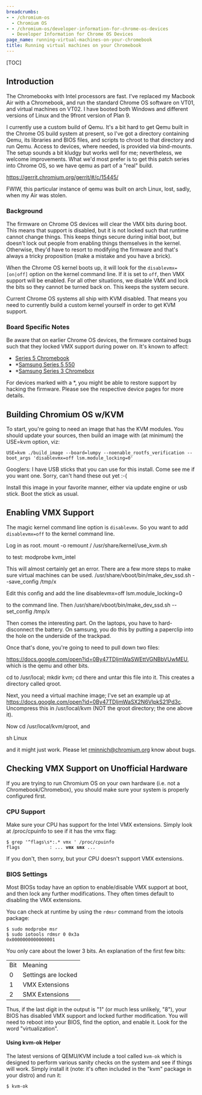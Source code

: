 ```yaml
---
breadcrumbs:
- - /chromium-os
  - Chromium OS
- - /chromium-os/developer-information-for-chrome-os-devices
  - Developer Information for Chrome OS Devices
page_name: running-virtual-machines-on-your-chromebook
title: Running virtual machines on your Chromebook
---
```


[TOC]

## Introduction

The Chromebooks with Intel processors are fast. I've replaced my Macbook Air
with a Chromebook, and run the standard Chrome OS software on VT01, and virtual
machines on VT02. I have booted both Windows and different versions of Linux and
the 9front version of Plan 9.

I currently use a custom build of Qemu. It's a bit hard to get Qemu built in the
Chrome OS build system at present, so I've got a directory containing Qemu, its
libraries and BIOS files, and scripts to chroot to that directory and run Qemu.
Access to devices, where needed, is provided via bind-mounts. The setup sounds a
bit kludgy but works well for me; nevertheless, we welcome improvements. What
we'd most prefer is to get this patch series into Chrome OS, so we have qemu as
part of a "real" build.

<https://gerrit.chromium.org/gerrit/#/c/15445/>

FWIW, this particular instance of qemu was built on arch Linux, lost, sadly,
when my Air was stolen.

### Background

The firmware on Chrome OS devices will clear the VMX bits during boot. This
means that support is disabled, but it is not locked such that runtime cannot
change things. This keeps things secure during initial boot, but doesn't lock
out people from enabling things themselves in the kernel. Otherwise, they'd have
to resort to modifying the firmware and that's always a tricky proposition (make
a mistake and you have a brick).

When the Chrome OS kernel boots up, it will look for the `disablevmx=[on|off]`
option on the kernel command line. If it is set to `off`, then VMX support will
be enabled. For all other situations, we disable VMX and lock the bits so they
cannot be turned back on. This keeps the system secure.

Current Chrome OS systems all ship with KVM disabled. That means you need to
currently build a custom kernel yourself in order to get KVM support.

### Board Specific Notes

Be aware that on earlier Chrome OS devices, the firmware contained bugs such
that they locked VMX support during power on. It's known to affect:

*   [Series 5
            Chromebook](/chromium-os/developer-information-for-chrome-os-devices/samsung-series-5-chromebook)
*   \*[Samsung Series 5
            550](/chromium-os/developer-information-for-chrome-os-devices/samsung-sandy-bridge)
*   \*[Samsung Series 3
            Chromebox](/chromium-os/developer-information-for-chrome-os-devices/samsung-sandy-bridge)

For devices marked with a \*, you might be able to restore support by hacking
the firmware. Please see the respective device pages for more details.

## Building Chromium OS w/KVM

To start, you're going to need an image that has the KVM modules. You should
update your sources, then build an image with (at minimum) the USE=kvm option,
viz:

```none
USE=kvm ./build_image --board=lumpy --noenable_rootfs_verification --boot_args 'disablevmx=off lsm.module_locking=0'
```

Googlers: I have USB sticks that you can use for this install. Come see me if
you want one. Sorry, can't hand these out yet :-(

Install this image in your favorite manner, either via update engine or usb
stick. Boot the stick as usual.

## Enabling VMX Support

The magic kernel command line option is `disablevmx`. So you want to add
`disablevmx=off` to the kernel command line.

Log in as root.
mount -o remount /
/usr/share/kernel/use_kvm.sh

to test:
modprobe kvm_intel

This will almost certainly get an error. There are a few more steps to make sure
virtual machines can be used.
/usr/share/vboot/bin/make_dev_ssd.sh --save_config /tmp/x

Edit this config and add the line
disablevmx=off lsm.module_locking=0

to the command line. Then
/usr/share/vboot/bin/make_dev_ssd.sh --set_config /tmp/x

Then comes the interesting part. On the laptops, you have to hard-disconnect the
battery. On samsung, you do this by putting a paperclip into the hole on the
underside of the trackpad.

Once that's done, you're going to need to pull down two files:

<https://docs.google.com/open?id=0By47TDljmWaSWEttVGNBbVUwMEU>, which is the
qemu and other bits.

cd to /usr/local; mkdir kvm; cd there and untar this file into it. This creates
a directory called qroot.

Next, you need a virtual machine image; I've set an example up at
<https://docs.google.com/open?id=0By47TDljmWaSX2N6VlpkS21Pd3c>. Uncompress this
in /usr/local/kvm (NOT the qroot directory; the one above it).

Now cd /usr/local/kvm/qroot, and

sh Linux

and it might just work. Please let rminnich@chromium.org know about bugs.

## Checking VMX Support on Unofficial Hardware

If you are trying to run Chromium OS on your own hardware (i.e. not a
Chromebook/Chromebox), you should make sure your system is properly configured
first.

### CPU Support

Make sure your CPU has support for the Intel VMX extensions. Simply look at
/proc/cpuinfo to see if it has the vmx flag:

<pre><code>$ grep '^flags\s*:.* vmx ' /proc/cpuinfo
flags           : ... <b>vmx</b> <b>smx</b> ...
</code></pre>

If you don't, then sorry, but your CPU doesn't support VMX extensions.

### BIOS Settings

Most BIOSs today have an option to enable/disable VMX support at boot, and then
lock any further modifications. They often times default to disabling the VMX
extensions.

You can check at runtime by using the `rdmsr` command from the iotools package:

```none
$ sudo modprobe msr
$ sudo iotools rdmsr 0 0x3a
0x0000000000000001
```

You only care about the lower 3 bits. An explanation of the first few bits:

<table>
<tr>
<td> Bit</td>
<td> Meaning</td>
</tr>
<tr>
<td> 0</td>
<td> Settings are locked</td>
</tr>
<tr>
<td> 1</td>
<td> VMX Extensions</td>
</tr>
<tr>
<td> 2</td>
<td> SMX Extensions </td>
</tr>
</table>

Thus, if the last digit in the output is "1" (or much less unlikely, "8"), your
BIOS has disabled VMX support and locked further modification. You will need to
reboot into your BIOS, find the option, and enable it. Look for the word
"virtualization".

#### Using kvm-ok Helper

The latest versions of QEMU/KVM include a tool called `kvm-ok` which is designed
to perform various sanity checks on the system and see if things will work.
Simply install it (note: it's often included in the "kvm" package in your
distro) and run it:

```none
$ kvm-ok
```